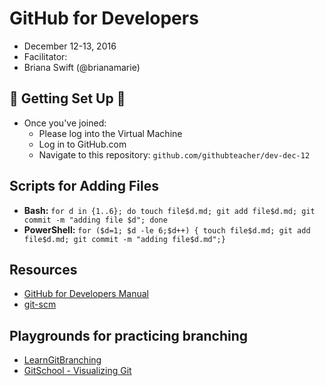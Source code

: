 # GitHub for Developers

- December 12-13, 2016
- Facilitator:
 - Briana Swift (@brianamarie)
 
## :tada: Getting Set Up :tada:
- Once you've joined: 
  - Please log into the Virtual Machine
  - Log in to GitHub.com 
  - Navigate to this repository: `github.com/githubteacher/dev-dec-12`
  
## Scripts for Adding Files

- **Bash:** `for d in {1..6}; do touch file$d.md; git add file$d.md; git commit -m "adding file $d"; done`
- **PowerShell:** `for ($d=1; $d -le 6;$d++) { touch file$d.md; git add file$d.md; git commit -m "adding file$d.md";}`

## Resources

- [GitHub for Developers Manual](github-for-developers-student-manual.pdf)
- [git-scm](https://git-scm.com)

## Playgrounds for practicing branching
- [LearnGitBranching](http://learngitbranching.js.org/?NODEMO)
- [GitSchool - Visualizing Git](http://git-school.github.io/visualizing-git/)
